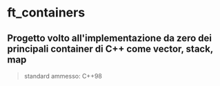 # ft_containers

## Progetto volto all'implementazione da zero dei principali container di C++ come vector, stack, map

> standard ammesso: C++98


